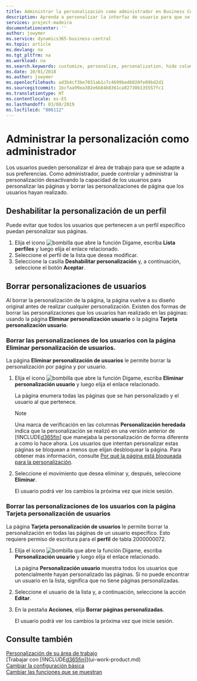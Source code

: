 ```yaml
---
title: Administrar la personalización como administrador en Business Central | Documentos de Microsoft
description: Aprenda a personalizar la interfaz de usuario para que se adapte a su forma de trabajar.
services: project-madeira
documentationcenter: ''
author: jswymer
ms.service: dynamics365-business-central
ms.topic: article
ms.devlang: na
ms.tgt_pltfrm: na
ms.workload: na
ms.search.keywords: customize, personalize, personalization, hide columns, remove fields, move fields
ms.date: 10/01/2018
ms.author: jswymer
ms.openlocfilehash: ad3b4cf3be7031ab1c7c4699bed6020fe09bd2d1
ms.sourcegitcommit: 1bcfaa99ea302e6b84b8361ca02730b135557fc1
ms.translationtype: HT
ms.contentlocale: es-ES
ms.lasthandoff: 03/08/2019
ms.locfileid: "806112"
---
```

# <a name="managing-personalization-as-an-administrator"></a>Administrar la personalización como administrador
<!--NAV in the Web client--> Los usuarios pueden personalizar el área de trabajo para que se adapte a sus preferencias. Como administrador, puede controlar y administrar la personalización desactivando la capacidad de los usuarios para personalizar las páginas y borrar las personalizaciones de página que los usuarios hayan realizado.

## <a name="disable-personalization-for-a-profile"></a>Deshabilitar la personalización de un perfil
Puede evitar que todos los usuarios que pertenecen a un perfil específico puedan personalizar sus páginas.
1.  Elija el icono ![bombilla que abre la función Dígame](media/ui-search/search_small.png "Dígame que desea hacer"), escriba **Lista perfiles** y luego elija el enlace relacionado.
2.  Seleccione el perfil de la lista que desea modificar.
3. Seleccione la casilla **Deshabilitar personalización** y, a continuación, seleccione el botón **Aceptar**.

## <a name="clear-user-personalizations"></a>Borrar personalizaciones de usuarios

Al borrar la personalización de la página, la página vuelve a su diseño original antes de realizar cualquier personalización. Existen dos formas de borrar las personalizaciones que los usuarios han realizado en las páginas: usando la página **Eliminar personalización usuario** o la página **Tarjeta personalización usuario**.

### <a name="clear-user-personalizations-by-using-the-delete-user-personalization-page"></a>Borrar las personalizaciones de los usuarios con la página Eliminar personalización de usuarios.

La página **Eliminar personalización de usuarios** le permite borrar la personalización por página y por usuario.

1.  Elija el icono ![bombilla que abre la función Dígame](media/ui-search/search_small.png "Dígame que desea hacer"), escriba **Eliminar personalización usuario** y luego elija el enlace relacionado.

    La página enumera todas las páginas que se han personalizado y el usuario al que pertenece.

    >[!NOTE]
    > Una marca de verificación en las columnas **Personalización heredada** indica que la personalización se realizó en una versión anterior de [!INCLUDE[d365fin](includes/d365fin_md.md)] que manejaba la personalización de forma diferente a como lo hace ahora. Los usuarios que intentan personalizar estas páginas se bloquean a menos que elijan desbloquear la página. Para obtener más información, consulte [Por qué la página está bloqueada para la personalización](ui-personalization-locked.md).

2. Seleccione el movimiento que desea eliminar y, después, seleccione **Eliminar**.

    El usuario podrá ver los cambios la próxima vez que inicie sesión.

### <a name="clear-user-personalizations-by-using-the-user-personalization-card-page"></a>Borrar las personalizaciones de los usuarios con la página Tarjeta personalización de usuarios

La página **Tarjeta personalización de usuarios** le permite borrar la personalización en todas las páginas de un usuario específico. Esto requiere permiso de escritura para el **perfil** de tabla 2000000072.

1.  Elija el icono ![bombilla que abre la función Dígame](media/ui-search/search_small.png "Dígame que desea hacer"), escriba **Personalización usuario** y luego elija el enlace relacionado.

    La página **Personalización usuario** muestra todos los usuarios que potencialmente hayan personalizado las páginas. Si no puede encontrar un usuario en la lista, significa que no tiene páginas personalizadas.

2. Seleccione el usuario de la lista y, a continuación, seleccione la acción **Editar**.

3.  En la pestaña **Acciones**, elija **Borrar páginas personalizadas**.

    El usuario podrá ver los cambios la próxima vez que inicie sesión.

## <a name="see-also"></a>Consulte también
[Personalización de su área de trabajo](ui-personalization-user.md)  
[Trabajar con [!INCLUDE[d365fin](includes/d365fin_md.md)]](ui-work-product.md)  
[Cambiar la configuración básica](ui-change-basic-settings.md)  
[Cambiar las funciones que se muestran](ui-experiences.md)  
